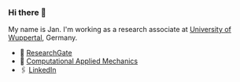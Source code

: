 ### Hi there 👋

My name is Jan.
I'm working as a research associate at [University of Wuppertal][buw], Germany.

- 📝 [ResearchGate][rg]
- 🏢 [Computational Applied Mechanics][cam]
- 🖇 [LinkedIn][li]


<!-- Links -->

[buw]: https://www.uni-wuppertal.de/en/
[rg]: https://www.researchgate.net/profile/Jan-Pfeifer-3
[cam]: https://cam.uni-wuppertal.de/en/team/team-pfeifer-eng/
[li]: https://www.linkedin.com/in/jan-mirco-pfeifer
